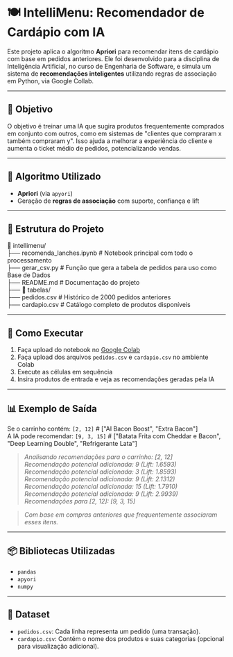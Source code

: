# 🍽️ IntelliMenu: Recomendador de Cardápio com IA

Este projeto aplica o algoritmo **Apriori** para recomendar itens de cardápio com base em pedidos anteriores. Ele foi desenvolvido para a disciplina de Inteligência Artificial, no curso de Engenharia de Software, e simula um sistema de **recomendações inteligentes** utilizando regras de associação em Python, via Google Collab.

---

## 📌 Objetivo

O objetivo é treinar uma IA que sugira produtos frequentemente comprados em conjunto com outros, como em sistemas de "clientes que compraram x também compraram y". Isso ajuda a melhorar a experiência do cliente e aumenta o ticket médio de pedidos, potencializando vendas.

---

## 🧠 Algoritmo Utilizado

- **Apriori** (via `apyori`)
- Geração de **regras de associação** com suporte, confiança e lift

---

## 📁 Estrutura do Projeto
📂 intellimenu/ </br>
├── recomenda_lanches.ipynb         # Notebook principal com todo o processamento </br>
├── gerar_csv.py                    # Função que gera a tabela de pedidos para uso como Base de Dados </br>
├── README.md                       # Documentação do projeto </br>
├── 📂 tabelas/ </br>
    ├── pedidos.csv                 # Histórico de 2000 pedidos anteriores </br>
    ├── cardapio.csv                # Catálogo completo de produtos disponíveis


---

## 🚀 Como Executar

1. Faça upload do notebook no [Google Colab](https://colab.research.google.com)
2. Faça upload dos arquivos `pedidos.csv` e `cardapio.csv` no ambiente Colab
3. Execute as células em sequência
4. Insira produtos de entrada e veja as recomendações geradas pela IA

---

## 📊 Exemplo de Saída

Se o carrinho contém: `[2, 12]`           # ["AI Bacon Boost", "Extra Bacon"] </br>
A IA pode recomendar: `[9, 3, 15]`        # ["Batata Frita com Cheddar e Bacon", "Deep Learning Double", "Refrigerante Lata"] </br>

> *Analisando recomendações para o carrinho: [2, 12] </br>
>    Recomendação potencial adicionada: 9 (Lift: 1.6593) </br>
>    Recomendação potencial adicionada: 3 (Lift: 1.8593) </br>
>    Recomendação potencial adicionada: 9 (Lift: 2.1312) </br>
>    Recomendação potencial adicionada: 15 (Lift: 1.7910) </br>
>    Recomendação potencial adicionada: 9 (Lift: 2.9939)* </br>
> *Recomendações para [2, 12]: [9, 3, 15]* </br>

> *Com base em compras anteriores que frequentemente associaram esses itens.*

---

## 📦 Bibliotecas Utilizadas

- `pandas`
- `apyori`
- `numpy`

---

## 🧪 Dataset

- `pedidos.csv`: Cada linha representa um pedido (uma transação).
- `cardapio.csv`: Contém o nome dos produtos e suas categorias (opcional para visualização adicional).
